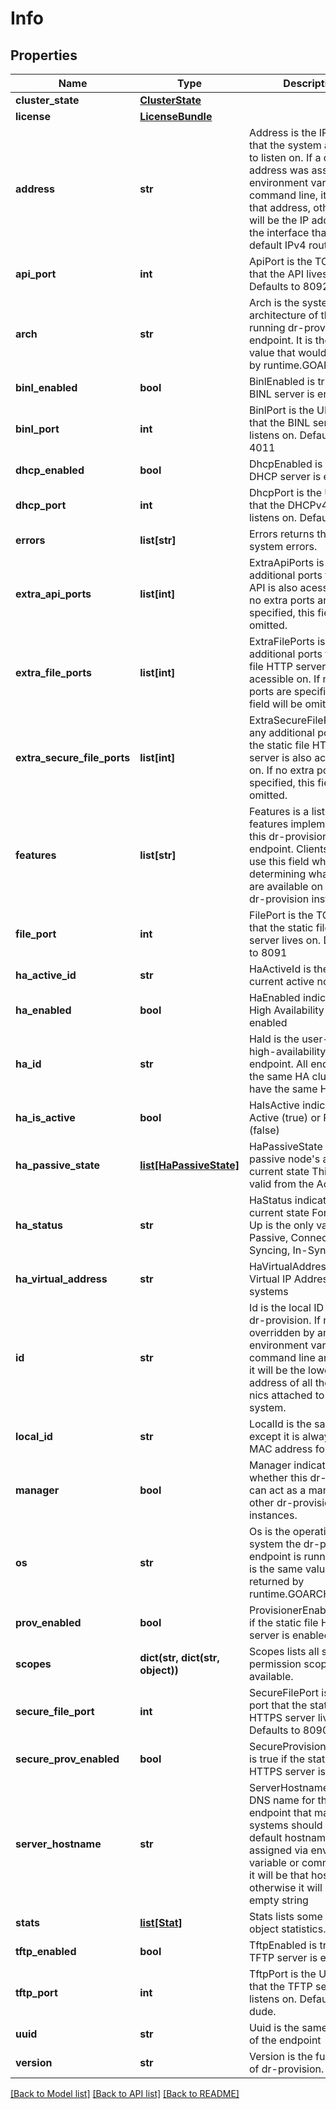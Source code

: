 # Info

## Properties
Name | Type | Description | Notes
------------ | ------------- | ------------- | -------------
**cluster_state** | [**ClusterState**](ClusterState.md) |  | [optional] 
**license** | [**LicenseBundle**](LicenseBundle.md) |  | [optional] 
**address** | **str** | Address is the IP address that the system appears to listen on. If a default address was assigned via environment variable or command line, it will be that address, otherwise it will be the IP address of the interface that has the default IPv4 route. | 
**api_port** | **int** | ApiPort is the TCP port that the API lives on.  Defaults to 8092 | 
**arch** | **str** | Arch is the system architecture of the running dr-provision endpoint. It is the same value that would be return by runtime.GOARCH | 
**binl_enabled** | **bool** | BinlEnabled is true if the BINL server is enabled. | 
**binl_port** | **int** | BinlPort is the UDP port that the BINL server listens on. Defaults to 4011 | 
**dhcp_enabled** | **bool** | DhcpEnabled is true if the DHCP server is enabled. | 
**dhcp_port** | **int** | DhcpPort is the UDP port that the DHCPv4 server listens on. Defaults to 67 | 
**errors** | **list[str]** | Errors returns the current system errors. | 
**extra_api_ports** | **list[int]** | ExtraApiPorts is any additional ports that the API is also acessible on.  If no extra ports are specified, this field will be omitted. | [optional] 
**extra_file_ports** | **list[int]** | ExtraFilePorts is any additional ports that static file HTTP server is also acessible on.  If no extra ports are specified, this field will be omitted. | [optional] 
**extra_secure_file_ports** | **list[int]** | ExtraSecureFilePorts is any additional ports that the static file HTTPS server is also acessible on.  If no extra ports are specified, this field will be omitted. | [optional] 
**features** | **list[str]** | Features is a list of features implemented in this dr-provision endpoint. Clients should use this field when determining what features are available on anu given dr-provision instance. | [optional] 
**file_port** | **int** | FilePort is the TCP port that the static file HTTP server lives on. Defaults to 8091 | 
**ha_active_id** | **str** | HaActiveId is the id of current active node | [optional] 
**ha_enabled** | **bool** | HaEnabled indicates if High Availability is enabled | [optional] 
**ha_id** | **str** | HaId is the user-assigned high-availability ID for this endpoint. All endpoints in the same HA cluster must have the same HaId. | 
**ha_is_active** | **bool** | HaIsActive indicates Active (true) or Passive (false) | 
**ha_passive_state** | [**list[HaPassiveState]**](HaPassiveState.md) | HaPassiveState is a list of passive node&#39;s and their current state This is only valid from the Active node | [optional] 
**ha_status** | **str** | HaStatus indicates current state For Active, Up is the only value. For Passive, Connecting, Syncing, In-Sync | 
**ha_virtual_address** | **str** | HaVirtualAddress is the Virtual IP Address of the systems | [optional] 
**id** | **str** | Id is the local ID for this dr-provision.  If not overridden by an environment variable or a command line argument, it will be the lowest MAC address of all the physical nics attached to the system. | 
**local_id** | **str** | LocalId is the same as Id, except it is always the MAC address form. | 
**manager** | **bool** | Manager indicates whether this dr-provision can act as a manager of other dr-provision instances. | 
**os** | **str** | Os is the operating system the dr-provision endpoint is running on. It is the same value returned by runtime.GOARCH | 
**prov_enabled** | **bool** | ProvisionerEnabled is true if the static file HTTP server is enabled. | 
**scopes** | **dict(str, dict(str, object))** | Scopes lists all static permission scopes available. | [optional] 
**secure_file_port** | **int** | SecureFilePort is the TCP port that the static file HTTPS server lives on. Defaults to 8090 | 
**secure_prov_enabled** | **bool** | SecureProvisionerEnabled is true if the static file HTTPS server is enabled. | 
**server_hostname** | **str** | ServerHostname is the DNS name for the DRP endpoint that managed systems should use. If a default hostname was assigned via environment variable or command line, it will be that hostname, otherwise it will be an empty string | [optional] 
**stats** | [**list[Stat]**](Stat.md) | Stats lists some basic object statistics. | 
**tftp_enabled** | **bool** | TftpEnabled is true if the TFTP server is enabled. | 
**tftp_port** | **int** | TftpPort is the UDP port that the TFTP server listens on. Defaults to 69, dude. | 
**uuid** | **str** | Uuid is the same as uuid of the endpoint | 
**version** | **str** | Version is the full version of dr-provision. | 

[[Back to Model list]](../README.md#documentation-for-models) [[Back to API list]](../README.md#documentation-for-api-endpoints) [[Back to README]](../README.md)


